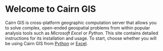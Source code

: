# Welcome to Cairn GIS

Cairn GIS is cross-platform geographic computation server that allows you to solve complex, open-ended geospatial
problems from within popular analysis tools such as *Microsoft Excel* or *Python*. This site contains detailed
instructions for its installation and usage. To start, choose whether you will be using Cairn GIS from [Python](/python) or [Excel](/excel).
